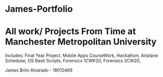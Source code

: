 # James-Portfolio
# All work/ Projects From Time at Manchester Metropolitan University 
Includes:
Final Year Project,
Mobile Apps CourseWork,
Hackathon,
Airplane Schedular,
OS Bash Scripts,
Forensics 1CWK20,
Forensics 2CW20,

James Brito Alvarado - 18012469
